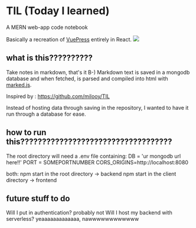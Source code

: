 # TIL (Today I learned)

A MERN web-app code notebook

Basically a recreation of [VuePress](https://vuepress.vuejs.org/) entirely in React. 
![](https://github.com/daee-kang/TIL/blob/master/readmestuff/demo.gif)

## what is this??????????

Take notes in markdown, that's it B-) 
Markdown text is saved in a mongodb database and when fetched, is parsed and compiled into html with [marked.js](https://marked.js.org/). 

Inspired by : https://github.com/milooy/TIL

Instead of hosting data through saving in the repository, I wanted to have it run through a database for ease. 

## how to run this???????????????????????????????????

The root directory will need a .env file containing: 
DB = 'ur mongodb url here!!'
PORT = SOMEPORTNUMBER
CORS_ORIGINS=http://localhost:8080

both: 
npm start in the root directory -> backend
npm start in the client directory -> frontend

## future stuff to do

Will I put in authentication? probably not
Will I host my backend with serverless? yeaaaaaaaaaaaaa, nawwwwwwwwwwww 
